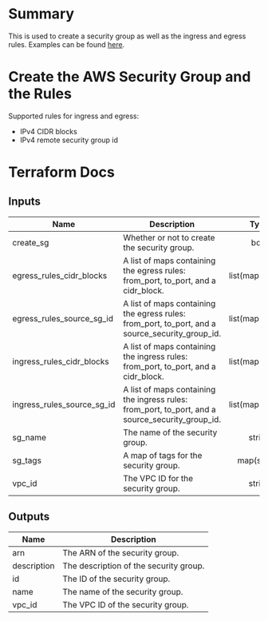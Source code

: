 # Summary

This is used to create a security group as well as the ingress and egress rules. Examples can be found [here](./examples).

# Create the AWS Security Group and the Rules

Supported rules for ingress and egress:

- IPv4 CIDR blocks
- IPv4 remote security group id

# Terraform Docs

<!-- BEGINNING OF PRE-COMMIT-TERRAFORM DOCS HOOK -->
## Inputs

| Name | Description | Type | Default | Required |
|------|-------------|:----:|:-----:|:-----:|
| create\_sg | Whether or not to create the security group. | bool | `"false"` | no |
| egress\_rules\_cidr\_blocks | A list of maps containing the egress rules: from_port, to_port, and a cidr_block. | list(map(string)) | `[]` | no |
| egress\_rules\_source\_sg\_id | A list of maps containing the egress rules: from_port, to_port, and a source_security_group_id. | list(map(string)) | `[]` | no |
| ingress\_rules\_cidr\_blocks | A list of maps containing the ingress rules: from_port, to_port, and a cidr_block. | list(map(string)) | `[]` | no |
| ingress\_rules\_source\_sg\_id | A list of maps containing the ingress rules: from_port, to_port, and a source_security_group_id. | list(map(string)) | `[]` | no |
| sg\_name | The name of the security group. | string | n/a | yes |
| sg\_tags | A map of tags for the security group. | map(string) | `{}` | no |
| vpc\_id | The VPC ID for the security group. | string | n/a | yes |

## Outputs

| Name | Description |
|------|-------------|
| arn | The ARN of the security group. |
| description | The description of the security group. |
| id | The ID of the security group. |
| name | The name of the security group. |
| vpc\_id | The VPC ID of the security group. |

<!-- END OF PRE-COMMIT-TERRAFORM DOCS HOOK -->
